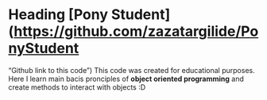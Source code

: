 # Heading [Pony Student] (https://github.com/zazatargilide/PonyStudent
 “Github link to this code”)
This code was created for educational purposes.
Here I learn main bacis pronciples of **object oriented programming** and create methods to interact with objects :D
